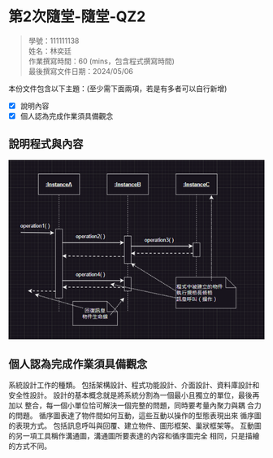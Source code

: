 # 第2次隨堂-隨堂-QZ2
>
>學號：111111138
><br />
>姓名：林奕廷
><br />
>作業撰寫時間：60 (mins，包含程式撰寫時間)
><br />
>最後撰寫文件日期：2024/05/06
>

本份文件包含以下主題：(至少需下面兩項，若是有多者可以自行新增)
- [x] 說明內容
- [x] 個人認為完成作業須具備觀念

## 說明程式與內容

![alt](answer.png)

## 個人認為完成作業須具備觀念
系統設計工作的種類。
包括架構設計、程式功能設計、介面設計、資料庫設計和安全性設計。
設計的基本概念就是將系統分割為一個最小且獨立的單位，最後再加以
整合，每一個小單位恰可解決一個完整的問題，同時要考量內聚力與耦
合力的問題。
循序圖表達了物件間如何互動，這些互動以操作的型態表現出來
循序圖的表現方式。
包括訊息呼叫與回覆、建立物件、圖形框架、巢狀框架等。
互動圖的另一項工具稱作溝通圖，溝通圖所要表達的內容和循序圖完全
相同，只是描繪的方式不同。